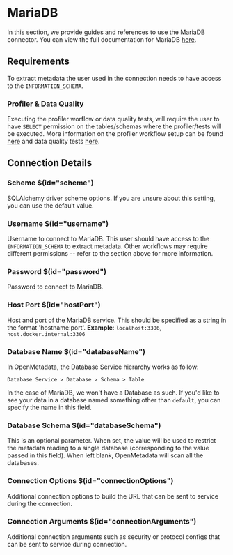 # MariaDB
In this section, we provide guides and references to use the MariaDB connector. You can view the full documentation for MariaDB [here](https://docs.open-metadata.org/connectors/database/mariadb).

## Requirements
To extract metadata the user used in the connection needs to have access to the `INFORMATION_SCHEMA`.

### Profiler & Data Quality
Executing the profiler worflow or data quality tests, will require the user to have `SELECT` permission on the tables/schemas where the profiler/tests will be executed. More information on the profiler workflow setup can be found [here](https://docs.open-metadata.org/connectors/ingestion/workflows/profiler) and data quality tests [here](https://docs.open-metadata.org/connectors/ingestion/workflows/data-quality).

## Connection Details
### Scheme $(id="scheme")
SQLAlchemy driver scheme options. If you are unsure about this setting, you can use the default value.

### Username $(id="username")
Username to connect to MariaDB. This user should have access to the `INFORMATION_SCHEMA` to extract metadata. Other workflows may require different permissions -- refer to the section above for more information.

### Password $(id="password")
Password to connect to MariaDB.

### Host Port $(id="hostPort")
Host and port of the MariaDB service. This should be specified as a string in the format 'hostname:port'.
**Example**: `localhost:3306`, `host.docker.internal:3306`

### Database Name $(id="databaseName")
In OpenMetadata, the Database Service hierarchy works as follow:
```
Database Service > Database > Schema > Table
```
In the case of MariaDB, we won't have a Database as such. If you'd like to see your data in a database named something other than `default`, you can specify the name in this field.

### Database Schema $(id="databaseSchema")
This is an optional parameter. When set, the value will be used to restrict the metadata reading to a single database (corresponding to the value passed in this field). When left blank, OpenMetadata will scan all the databases.

### Connection Options $(id="connectionOptions")
Additional connection options to build the URL that can be sent to service during the connection.

### Connection Arguments $(id="connectionArguments")
Additional connection arguments such as security or protocol configs that can be sent to service during connection.

